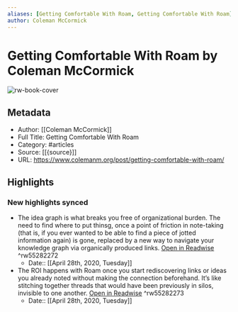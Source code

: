 ```yaml
---
aliases: [Getting Comfortable With Roam, Getting Comfortable With Roam]
author: Coleman McCormick
---
```

# Getting Comfortable With Roam by Coleman McCormick

![rw-book-cover](https://readwise-assets.s3.amazonaws.com/static/images/article2.74d541386bbf.png)

## Metadata
- Author: [[Coleman McCormick]]
- Full Title: Getting Comfortable With Roam
- Category: #articles
- Source: [[{source}]]
- URL: https://www.colemanm.org/post/getting-comfortable-with-roam/

## Highlights
### New highlights synced
- The idea graph is what breaks you free of organizational burden. The need to find where to put thinsg, once a point of friction in note-taking (that is, if you ever wanted to be able to find a piece of jotted information again) is gone, replaced by a new way to navigate your knowledge graph via organically produced links. [Open in Readwise](https://readwise.io/open/55282272) ^rw55282272
    - Date:: [[April 28th, 2020, Tuesday]]
- The ROI happens with Roam once you start rediscovering links or ideas you already noted without making the connection beforehand. It’s like stitching together threads that would have been previously in silos, invisible to one another. [Open in Readwise](https://readwise.io/open/55282273) ^rw55282273
    - Date:: [[April 28th, 2020, Tuesday]]
